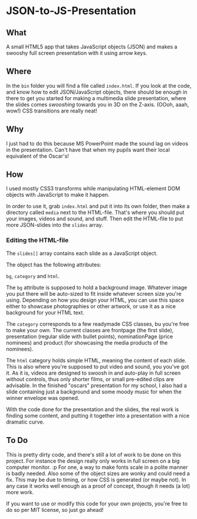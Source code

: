 # JSON-to-JS-Presentation

## What
A small HTML5 app that takes JavaScript objects (JSON) and makes a swooshy full screen presentation with it using arrow keys.

## Where
In the `bin` folder you will find a file called `index.html`. If you look at the code, and know how to edit JSON/JavaScript objects, there should be enough in there to get you started for making a multimedia slide presentation, where the slides comes _swooshing_ towards you in 3D on the Z-axis. (OOoh, aaah, wow!) CSS transitions are really neat!

## Why
I just had to do this because MS PowerPoint made the sound lag on videos in the presentation. Can't have that when my pupils want their local equivalent of the Oscar's!

## How
I used mostly CSS3 transforms while manipulating HTML-element DOM objects with JavaScript to make it happen.

In order to use it, grab `index.html` and put it into its own folder, then make a directory called `media` next to the HTML-file. That's where you should put your images, videos and sound, and stuff. Then edit the HTML-file to put more JSON-slides into the `slides` array.

### Editing the HTML-file
The `slides[]` array contains each slide as a JavaScript object. 

The object has the following attributes:

`bg`, `category` and `html`.

The `bg` attribute is supposed to hold a background image. Whatever image you put there will be auto-sized to fit inside whatever screen size you're using. Depending on how you design your HTML, you can use this space either to showcase photographies or other artwork, or use it as a nice background for your HTML text.

The `category` corresponds to a few readymade CSS classes, bu you're free to make your own. The current classes are frontpage (the first slide), presentation (regular slide with bullet points), nominationPage (price nominees) and product (for showcasing the media products of the nominees). 

The `html` category holds simple HTML, meaning the content of each slide. This is also where you're supposed to put video and sound, you you've got it. As it is, videos are designed to swoosh in and auto-play in full screen without controls, thus only shorter films, or small pre-edited clips are advisable. In the finished "oscars" presentation for my school, I also had a slide containing just a background and some moody music for when the winner envelope was opened.

With the code done for the presentation and the slides, the real work is finding some content, and putting it together into a presentation with a nice dramatic curve.

## To Do
This is pretty dirty code, and there's still a lot of work to be done on this project. For instance the design really only works in full screen on a big computer monitor. :p For one, a way to make fonts scale in a polite manner is badly needed. Also some of the object sizes are wonky and could need a fix. This may be due to timing, or how CSS is generated (or maybe not). In any case it works well enough as a proof of concept, though it needs (a lot) more work.

If you want to use or modify this code for your own projects, you're free to do so per MIT license, so just go ahead!
